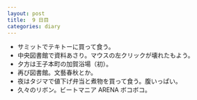 ```yaml
---
layout: post
title:  9 日目
categories: diary
---
```


* サミットでテキトーに買って食う。
* 中央図書館で資料あさり。マウスの左クリックが壊れたもよう。
* 夕方は王子本町の加賀浴場（初）。
* 再び図書館。文藝春秋とか。
* 夜はタジマで値下げ弁当と煮物を買って食う。腹いっぱい。
* 久々のリボン。ビートマニア ARENA ボコボコ。
